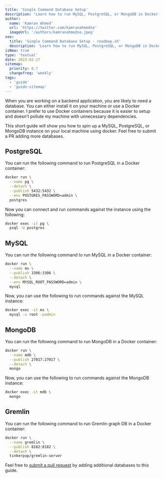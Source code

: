 ```yaml
---
title: 'Single Command Database Setup'
description: 'Learn how to run MySQL, PostgreSQL, or MongoDB in Docker with single Command'
author:
  name: 'Kamran Ahmed'
  url: 'https://twitter.com/kamranahmedse'
  imageUrl: '/authors/kamranahmedse.jpeg'
seo:
  title: 'Single Command Database Setup - roadmap.sh'
  description: 'Learn how to run MySQL, PostgreSQL, or MongoDB in Docker with single Command'
isNew: true
type: 'textual'
date: 2023-02-27
sitemap:
  priority: 0.7
  changefreq: 'weekly'
tags:
  - 'guide'
  - 'guide-sitemap'
---
```


When you are working on a backend application, you are likely to need a database. You can either install it on your machine or use a Docker container. I prefer to use Docker containers because it is easier to setup and doesn't pollute my machine with unnecessary dependencies.

This short guide will show you how to spin up a MySQL, PostgreSQL, or MongoDB instance on your local machine using docker. Feel free to submit a PR adding more databases.

## PostgreSQL

You can run the following command to run PostgreSQL in a Docker container:

```bash
docker run \
  --name pg \
  --detach \
  --publish 5432:5432 \
  --env POSTGRES_PASSWORD=admin \
  postgres
```

Now you can connect and run commands against the instance using the following:

```bash
docker exec -it pg \
  psql -U postgres
```

## MySQL

You can run the following command to run MySQL in a Docker container:

```bash
docker run \
  --name ms \
  --publish 3306:3306 \
  --detach \
  --env MYSQL_ROOT_PASSWORD=admin \
  mysql
```

Now, you can use the following to run commands against the MySQL instance:

```bash
docker exec -it ms \
  mysql -u root -padmin
```

## MongoDB

You can run the following command to run MongoDB in a Docker container:

```bash
docker run \
  --name mdb \
  --publish 27017:27017 \
  --detach \
  mongo
```

Now, you can use the following to run commands against the MongoDB instance:

```bash
docker exec -it mdb \
  mongo
```

## Gremlin

You can run the following command to run Gremlin graph DB in a Docker container:

```bash
docker run \
  --name gremlin \
  --publish 8182:8182 \
  --detach \
  tinkerpop/gremlin-server
```

Feel free to [submit a pull request](https://github.com/kamranahmedse/roadmap.sh/tree/master/src/data/guides/single-command-database-setup.md) by adding additional databases to this guide.
